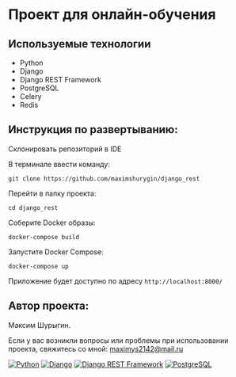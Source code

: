 # Проект для онлайн-обучения

## Используемые технологии

- Python
- Django
- Django REST Framework
- PostgreSQL
- Celery
- Redis

## Инструкция по развертыванию:

Склонировать репозиторий в IDE

В терминале ввести команду:

```
git clone https://github.com/maximshurygin/django_rest
```

Перейти в папку проекта:

```
cd django_rest
```

Соберите Docker образы:

```
docker-compose build
```

Запустите Docker Compose:

```
docker-compose up
```

Приложение будет доступно по адресу `http://localhost:8000/`

## Автор проекта:

Максим Шурыгин.

Если у вас возникли вопросы или проблемы при использовании проекта, свяжитесь со мной:
maximys2142@mail.ru

[![Python](https://img.shields.io/badge/-Python-464646?style=flat-square&logo=Python)](https://www.python.org/)
[![Django](https://img.shields.io/badge/-Django-464646?style=flat-square&logo=Django)](https://www.djangoproject.com/)
[![Django REST Framework](https://img.shields.io/badge/-Django%20REST%20Framework-464646?style=flat-square&logo=Django%20REST%20Framework)](https://www.django-rest-framework.org/)
[![PostgreSQL](https://img.shields.io/badge/-PostgreSQL-464646?style=flat-square&logo=PostgreSQL)](https://www.postgresql.org/)
